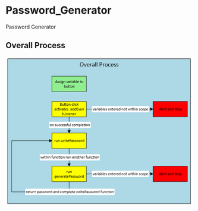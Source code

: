 # Password_Generator
Password Generator






## Overall Process

![markdownAssets/Overall_Process.png](https://github.com/rehamilton/Password_Generator/blob/master/markdownAssets/Overall_Process.PNG)
